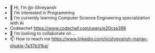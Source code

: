 - 👋 Hi, I’m @i-Shreyansh
- 👀 I’m interested in Programming
- 🌱 I’m currently learning Computer Science Engineering specialization with Ai
- Codeechef https://www.codechef.com/users/e20cse398
- 💞️ I’m looking to collaborate on ...
- 📫 How to reach me https://www.linkedin.com/in/shreyansh-manav-shukla-7a37b31ba/
